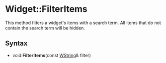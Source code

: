 # Widget::FilterItems #

This method filters a widget's items with a search term. All items that do not contain the search term will be hidden.

## Syntax ##
- void **FilterItems**(const [WString](WString.md)& filter)
